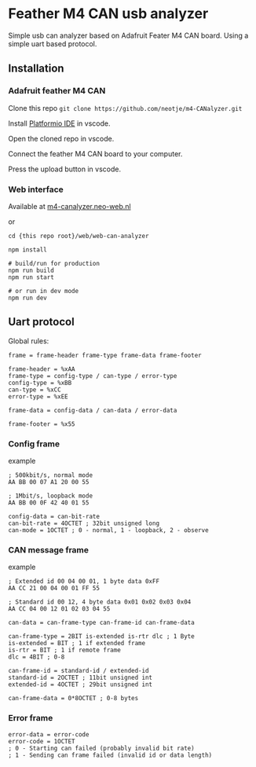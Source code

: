 # Feather M4 CAN usb analyzer

Simple usb can analyzer based on Adafruit Feater M4 CAN board. Using a simple uart based protocol.

## Installation

### Adafruit feather M4 CAN

Clone this repo `git clone https://github.com/neotje/m4-CANalyzer.git`

Install [Platformio IDE](https://marketplace.visualstudio.com/items?itemName=platformio.platformio-ide) in vscode.

Open the cloned repo in vscode.

Connect the feather M4 CAN board to your computer.

Press the upload button in vscode.

### Web interface

Available at [m4-canalyzer.neo-web.nl](https://m4-canalyzer.neo-web.nl)

or

```
cd {this repo root}/web/web-can-analyzer

npm install

# build/run for production
npm run build
npm run start

# or run in dev mode
npm run dev
```


## Uart protocol

Global rules:

```abnf
frame = frame-header frame-type frame-data frame-footer

frame-header = %xAA
frame-type = config-type / can-type / error-type
config-type = %xBB
can-type = %xCC
error-type = %xEE

frame-data = config-data / can-data / error-data

frame-footer = %x55
```

### Config frame

example
```abnf
; 500kbit/s, normal mode
AA BB 00 07 A1 20 00 55

; 1Mbit/s, loopback mode
AA BB 00 0F 42 40 01 55
```


```abnf
config-data = can-bit-rate
can-bit-rate = 4OCTET ; 32bit unsigned long
can-mode = 1OCTET ; 0 - normal, 1 - loopback, 2 - observe
```

### CAN message frame

example
```abnf
; Extended id 00 04 00 01, 1 byte data 0xFF
AA CC 21 00 04 00 01 FF 55
```

```abnf
; Standard id 00 12, 4 byte data 0x01 0x02 0x03 0x04
AA CC 04 00 12 01 02 03 04 55
```

```abnf
can-data = can-frame-type can-frame-id can-frame-data

can-frame-type = 2BIT is-extended is-rtr dlc ; 1 Byte
is-extended = BIT ; 1 if extended frame
is-rtr = BIT ; 1 if remote frame
dlc = 4BIT ; 0-8

can-frame-id = standard-id / extended-id
standard-id = 2OCTET ; 11bit unsigned int
extended-id = 4OCTET ; 29bit unsigned int

can-frame-data = 0*8OCTET ; 0-8 bytes
```

### Error frame

```abnf
error-data = error-code
error-code = 1OCTET
; 0 - Starting can failed (probably invalid bit rate)
; 1 - Sending can frame failed (invalid id or data length)
```